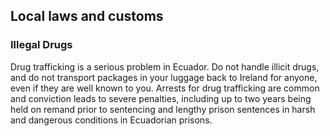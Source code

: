 ## Local laws and customs

### **Illegal Drugs**

Drug trafficking is a serious problem in Ecuador. Do not handle illicit drugs, and do not transport packages in your luggage back to Ireland for anyone, even if they are well known to you. Arrests for drug trafficking are common and conviction leads to severe penalties, including up to two years being held on remand prior to sentencing and lengthy prison sentences in harsh and dangerous conditions in Ecuadorian prisons.